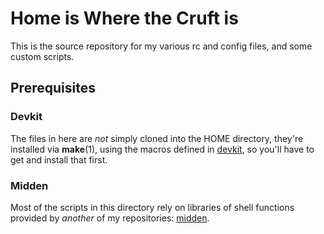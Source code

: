 # Home is Where the Cruft is

This is the source repository for my various rc and config files, and
some custom scripts.

## Prerequisites
### Devkit

The files in here are *not* simply cloned into the HOME directory,
they're installed via **make**(1), using the macros defined
in [devkit](git@github.com:tim-rose/makeshift.git), so you'll have to get
and install that first.

### Midden

Most of the scripts in this directory rely on libraries of shell
functions provided by *another* of my repositories:
[midden](git@github.com:tim-rose/midden.git). 

